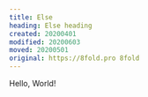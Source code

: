 ```yaml
---
title: Else
heading: Else heading
created: 20200401
modified: 20200603
moved: 20200501
original: https://8fold.pro 8fold
---
```


Hello, World!
